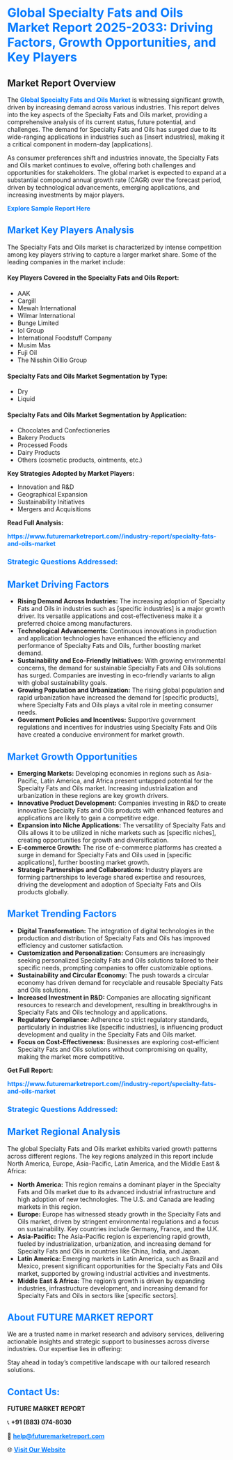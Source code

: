 <h1 style="color: #007BFF;">Global Specialty Fats and Oils Market Report 2025-2033: Driving Factors, Growth Opportunities, and Key Players</h1>

<section id="overview">
<h2>Market Report Overview</h2>
<p>The <a href="https://www.futuremarketreport.com//industry-report/specialty-fats-and-oils-market" style="color: #007BFF; text-decoration: none;"><strong>Global Specialty Fats and Oils Market</strong></a> is witnessing significant growth, driven by increasing demand across various industries. This report delves into the key aspects of the Specialty Fats and Oils market, providing a comprehensive analysis of its current status, future potential, and challenges. The demand for Specialty Fats and Oils has surged due to its wide-ranging applications in industries such as [insert industries], making it a critical component in modern-day [applications].</p>
<p>As consumer preferences shift and industries innovate, the Specialty Fats and Oils market continues to evolve, offering both challenges and opportunities for stakeholders. The global market is expected to expand at a substantial compound annual growth rate (CAGR) over the forecast period, driven by technological advancements, emerging applications, and increasing investments by major players.</p>
</section>

<section id="overview">
<p><a href="https://www.futuremarketreport.com//request-sample/reportId=91934" style="color: #007BFF; text-decoration: none;"><strong>Explore Sample Report Here</strong></a></p>
</section>

<section id="key-players">
<h2 style="color: #007BFF;">Market Key Players Analysis</h2>
<p>The Specialty Fats and Oils market is characterized by intense competition among key players striving to capture a larger market share. Some of the leading companies in the market include:</p>
<h4>Key Players Covered in the Specialty Fats and Oils Report:</h4>
<ul><li>AAK</li><li>Cargill</li><li>Mewah International</li><li>Wilmar International</li><li>Bunge Limited</li><li>IoI Group</li><li>International Foodstuff Company</li><li>Musim Mas</li><li>Fuji Oil</li><li>The Nisshin Oillio Group</li></ul>
<h4>Specialty Fats and Oils Market Segmentation by Type:</h4>
<ul><li>Dry</li><li>Liquid</li></ul>

<h4>Specialty Fats and Oils Market Segmentation by Application:</h4>
<ul><li>Chocolates and Confectioneries</li><li>Bakery Products</li><li>Processed Foods</li><li>Dairy Products</li><li>Others (cosmetic products, ointments, etc.)</li></ul>
<p><strong>Key Strategies Adopted by Market Players:</strong></p>
<ul>
<li>Innovation and R&D</li>
<li>Geographical Expansion</li>
<li>Sustainability Initiatives</li>
<li>Mergers and Acquisitions</li>
</ul>
</section>

<section>
<p><strong>Read Full Analysis: </strong></p><a href="https://www.futuremarketreport.com//industry-report/specialty-fats-and-oils-market" style="color: #007BFF; text-decoration: none;"><strong>https://www.futuremarketreport.com//industry-report/specialty-fats-and-oils-market</strong></a>
<h3 style="color: #007BFF;">Strategic Questions Addressed:</h3>
</section>

<section id="driving-factors">
<h2 style="color: #007BFF;">Market Driving Factors</h2>
<ul>
<li><strong>Rising Demand Across Industries:</strong> The increasing adoption of Specialty Fats and Oils in industries such as [specific industries] is a major growth driver. Its versatile applications and cost-effectiveness make it a preferred choice among manufacturers.</li>
<li><strong>Technological Advancements:</strong> Continuous innovations in production and application technologies have enhanced the efficiency and performance of Specialty Fats and Oils, further boosting market demand.</li>
<li><strong>Sustainability and Eco-Friendly Initiatives:</strong> With growing environmental concerns, the demand for sustainable Specialty Fats and Oils solutions has surged. Companies are investing in eco-friendly variants to align with global sustainability goals.</li>
<li><strong>Growing Population and Urbanization:</strong> The rising global population and rapid urbanization have increased the demand for [specific products], where Specialty Fats and Oils plays a vital role in meeting consumer needs.</li>
<li><strong>Government Policies and Incentives:</strong> Supportive government regulations and incentives for industries using Specialty Fats and Oils have created a conducive environment for market growth.</li>
</ul>
</section>

<section id="growth-opportunities">
<h2 style="color: #007BFF;">Market Growth Opportunities</h2>
<ul>
<li><strong>Emerging Markets:</strong> Developing economies in regions such as Asia-Pacific, Latin America, and Africa present untapped potential for the Specialty Fats and Oils market. Increasing industrialization and urbanization in these regions are key growth drivers.</li>
<li><strong>Innovative Product Development:</strong> Companies investing in R&D to create innovative Specialty Fats and Oils products with enhanced features and applications are likely to gain a competitive edge.</li>
<li><strong>Expansion into Niche Applications:</strong> The versatility of Specialty Fats and Oils allows it to be utilized in niche markets such as [specific niches], creating opportunities for growth and diversification.</li>
<li><strong>E-commerce Growth:</strong> The rise of e-commerce platforms has created a surge in demand for Specialty Fats and Oils used in [specific applications], further boosting market growth.</li>
<li><strong>Strategic Partnerships and Collaborations:</strong> Industry players are forming partnerships to leverage shared expertise and resources, driving the development and adoption of Specialty Fats and Oils products globally.</li>
</ul>
</section>

<section id="trending-factors">
<h2 style="color: #007BFF;">Market Trending Factors</h2>
<ul>
<li><strong>Digital Transformation:</strong> The integration of digital technologies in the production and distribution of Specialty Fats and Oils has improved efficiency and customer satisfaction.</li>
<li><strong>Customization and Personalization:</strong> Consumers are increasingly seeking personalized Specialty Fats and Oils solutions tailored to their specific needs, prompting companies to offer customizable options.</li>
<li><strong>Sustainability and Circular Economy:</strong> The push towards a circular economy has driven demand for recyclable and reusable Specialty Fats and Oils solutions.</li>
<li><strong>Increased Investment in R&D:</strong> Companies are allocating significant resources to research and development, resulting in breakthroughs in Specialty Fats and Oils technology and applications.</li>
<li><strong>Regulatory Compliance:</strong> Adherence to strict regulatory standards, particularly in industries like [specific industries], is influencing product development and quality in the Specialty Fats and Oils market.</li>
<li><strong>Focus on Cost-Effectiveness:</strong> Businesses are exploring cost-efficient Specialty Fats and Oils solutions without compromising on quality, making the market more competitive.</li>
</ul>
</section>

<section>
<p><strong>Get Full Report: </strong></p><a href="https://www.futuremarketreport.com//industry-report/specialty-fats-and-oils-market" style="color: #007BFF; text-decoration: none;"><strong>https://www.futuremarketreport.com//industry-report/specialty-fats-and-oils-market</strong></a>
<h3 style="color: #007BFF;">Strategic Questions Addressed:</h3>
</section>


<section id="regional-analysis">
<h2 style="color: #007BFF;">Market Regional Analysis</h2>
<p>The global Specialty Fats and Oils market exhibits varied growth patterns across different regions. The key regions analyzed in this report include North America, Europe, Asia-Pacific, Latin America, and the Middle East & Africa:</p>
<ul>
<li><strong>North America:</strong> This region remains a dominant player in the Specialty Fats and Oils market due to its advanced industrial infrastructure and high adoption of new technologies. The U.S. and Canada are leading markets in this region.</li>
<li><strong>Europe:</strong> Europe has witnessed steady growth in the Specialty Fats and Oils market, driven by stringent environmental regulations and a focus on sustainability. Key countries include Germany, France, and the U.K.</li>
<li><strong>Asia-Pacific:</strong> The Asia-Pacific region is experiencing rapid growth, fueled by industrialization, urbanization, and increasing demand for Specialty Fats and Oils in countries like China, India, and Japan.</li>
<li><strong>Latin America:</strong> Emerging markets in Latin America, such as Brazil and Mexico, present significant opportunities for the Specialty Fats and Oils market, supported by growing industrial activities and investments.</li>
<li><strong>Middle East & Africa:</strong> The region’s growth is driven by expanding industries, infrastructure development, and increasing demand for Specialty Fats and Oils in sectors like [specific sectors].</li>
</ul>
</section>

<footer>
<h2 style="color: #007BFF;">About FUTURE MARKET REPORT</h2>
<p>We are a trusted name in market research and advisory services, delivering actionable insights and strategic support to businesses across diverse industries. Our expertise lies in offering:</p>

<p>Stay ahead in today’s competitive landscape with our tailored research solutions.</p>

<h2 style="color: #007BFF;">Contact Us:</h2>
<p><strong>FUTURE MARKET REPORT</strong></p>
<p>📞 <strong>+91 (883) 074-8030</strong></p>
<p>📧 <strong><a href="mailto:help@futuremarketreport.com" style="color: #007BFF;">help@futuremarketreport.com</a></strong></p>
<p>🌐 <strong><a href="https://www.futuremarketreport.com/" style="color: #007BFF;">Visit Our Website</a></strong></p>
</footer>